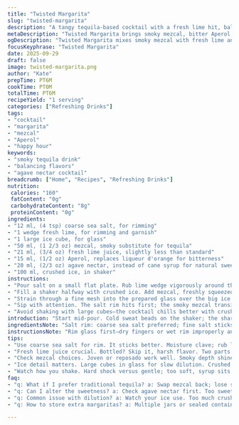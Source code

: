 ```yaml
---
title: "Twisted Margarita"
slug: "twisted-margarita"
description: "A tangy tequila-based cocktail with a fresh lime hit, balanced sugary notes, and a hint of spicy ginger. Salted rim keeps flavors sharp. Uses mezcal instead of traditional tequila for smoky undertones, and replaces orange liqueur with a splash of Aperol for a bitter twist. Cane syrup swapped for agave nectar—easier to find in most bars, brings smoother sweetness. Ice plays a crucial role here—keep it dense and cold. Perfect for late evenings where balance matters, layering flavors with every sip."
metaDescription: "Twisted Margarita brings smoky mezcal, bitter Aperol, and fresh lime to your glass. Salted rim keeps flavors sharp and balance on point."
ogDescription: "Twisted Margarita mixes smoky mezcal with fresh lime and bitter Aperol. A balanced drink that's perfect for late evenings. Try the twist!"
focusKeyphrase: "Twisted Margarita"
date: 2025-09-29
draft: false
image: twisted-margarita.png
author: "Kate"
prepTime: PT6M
cookTime: PT0M
totalTime: PT6M
recipeYield: "1 serving"
categories: ["Refreshing Drinks"]
tags:
- "cocktail"
- "margarita"
- "mezcal"
- "Aperol"
- "happy hour"
keywords:
- "smoky tequila drink"
- "balancing flavors"
- "agave nectar cocktail"
breadcrumb: ["Home", "Recipes", "Refreshing Drinks"]
nutrition: 
 calories: "160"
 fatContent: "0g"
 carbohydrateContent: "8g"
 proteinContent: "0g"
ingredients:
- "12 ml, (4 tsp) coarse sea salt, for rimming"
- "1 wedge fresh lime, for rimming and garnish"
- "1 large ice cube, for glass"
- "50 ml, (1 2/3 oz) mezcal, smoky substitute for tequila"
- "21 ml, (3/4 oz) fresh lime juice, slightly less than standard"
- "15 ml, (1/2 oz) Aperol, replaces liqueur d'orange for bitterness"
- "20 ml, (2/3 oz) agave nectar, instead of cane syrup for natural sweetness"
- "100 ml, crushed ice, in shaker"
instructions:
- "Pour salt on a small flat plate. Rub lime wedge vigorously around the rim of an old fashioned glass, feeling the moisture and slight roughness. Press the rim into salt, twisting slightly to coat evenly; coat should stick but not clump—excess salt ruins balance. Place large ice cube in the glass; it cools without diluting fast."
- "Fill a shaker halfway with crushed ice. Add mezcal, freshly squeezed lime juice, Aperol, agave nectar—notice textures: the sticky nectar, the bitter orange-tinge, the smoky liquid. Seal tightly. Shake hard for 25 seconds until outside frosts—cold shock is key to integrate flavors and chill thoroughly."
- "Strain through a fine mesh into the prepared glass over the big ice cube. Pour steadily—avoid shaking all ice through, which waters down the drink. Watch color—bright coral-red highlights the Aperol. Garnish with the remaining lime wedge, positioning for aroma lift when sipping."
- "Sip with attention. The salt rim hits first; the smoky mezcal transitions into citrus tartness; Aperol adds complexity. Agave smooths but not too sweet. Adjust lime juice up or down depending on sour tooth; too much lime kills balance. If no Aperol, try Campari but reduce amount by half."
- "Avoid shaking with large cubes—the cocktail chills better with crushed inside shaker; big ice cubes in glass slow dilution during drinking. Too much ice inside shaker drowns flavors; too little makes it warm fast."
introduction: "Start mid-pour. Cold sweat beads on the shaker; the sharp zing of lime hits your nostrils. Not your average margarita—mezcal steps in, smoky notes winding like a lazy fire. The bitter hint from Aperol, unexpected but welcome. Agave nectar replaces regular cane syrup, brings silky sweetness with earth underneath. Salt rim key here, not just detail—grab it right, and it frames every sip. Ice texture matters more than you think. Big cube in glass for slow melt, crushed chunks in shaker to shock chill fast. Balance isn’t guesswork but feel—taste as you go. Mess it up and it’s sour or flat. Nail it, and it dances across the tongue. No fluff, only the essentials. You want a margarita that knows its edge."
ingredientsNote: "Salt rim: coarse sea salt preferred; fine salt sticks poorly and dissolves too fast. Use fresh lime juice only, bottled lime juice is harsh and lacks brightness. Mezcal swaps tequila’s neutral punch for smoky depth—any joven or reposado mezcal works. Aperol gives bittersweet complexity; no liqueur d’orange needed here. If Aperol unavailable, use half amount of Campari but drinks get heavier, adjust syrup down. Agave nectar blends smoothly, cane syrup too sweet and can overpower. Ice quality influences melt rate—store ice in sealed bags to avoid odors; cracked or cloudy ice dilutes quickly. Large ice cube chills glass without watering down, fussiness with ice pays off."
instructionsNote: "Rim glass first—dry fingers or wet rim improperly and salt won’t stick, turning your drink bland or all salt. Rub the lime wedge until you feel the glass get tacky, that’s the moisture surface actors love. Shaking technique matters: too soft and syrup sits at bottom; too hard breaks ice into shards, watering down cocktail early. Watch for frosting on shaker as signal of thorough chill. Strain carefully—chunky ice in glass overwaters your mix. Conserves flavor and keeps mouthfeel perfect. Garnish isn’t decorative fluff; lime wedge adds aroma just before each sip, breaths life in the drink. Adjust sour/sweet parts after a first try. Too tart? Add tiny more syrup. Too flat? More lime. Confidence comes from tasting, not from sticking to rigid numbers. This is cocktail craft, not chemistry lab."
tips:
- "Use coarse sea salt for rim. It sticks better. Moisture clave; rub lime till tacky. Too much salt? Balance lost. Limited salt? Flavors mute. Focus on texture."
- "Fresh lime juice crucial. Bottled? Skip it, harsh flavor. Two parts: sour, smooth. Adjust if too tart or flat. More syrup or more lime—balance is the goal."
- "Check mezcal choices. Joven or reposado work well. Smoky depth shines. Aperol gives bitterness; swap out others if needed. If Campari used, halve amount; it's heavier."
- "Ice detail matters. Large cubes in glass for slow dilution. Crushed in shaker for quicker chill. Watch ice texture; cloudy ice dilutes flavor faster. Store properly."
- "Watch how you shake. Hard shock versus gentle; too soft, syrup sits. Too vigorous, ice shards ruin mix. Frost on shaker is your chill cue. Strain care!"
faq:
- "q: What if I prefer traditional tequila? a: Swap mezcal back; lose smoke. Adjust lime to balance flavors. Sipping notes differ, but richness matters."
- "q: Can I alter the sweetness? a: Check agave nectar first. Too sweet? Reduce a touch. Agave smooth but if it overshadows, fix ratios. Experiment."
- "q: Common issue with dilution? a: Watch your ice use. Too much crushed ice in shaker can drown flavors. Less ice leads to warm drinks. Avoid that."
- "q: How to store extra margaritas? a: Multiple jars or sealed containers work. Keep in cool place; consume within a day or two. Freshness matters!"

---
```

